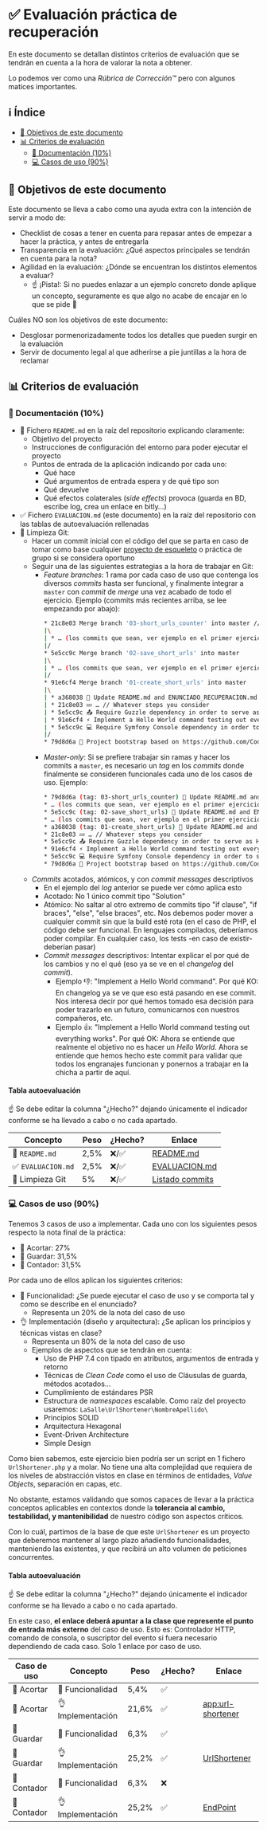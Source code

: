 # ✅ Evaluación práctica de recuperación

En este documento se detallan distintos criterios de evaluación que se tendrán en cuenta a la hora de valorar la nota a obtener.

Lo podemos ver como una _Rúbrica de Corrección™️_ pero con algunos matices importantes.

## ℹ️ Índice

* [🎯 Objetivos de este documento](#-objetivos-de-este-documento)
* [📊 Criterios de evaluación](#-criterios-de-evaluacin)
    * [📝 Documentación (10%)](#-documentacin-10)
    * [💻 Casos de uso (90%)](#-casos-de-uso-90)

## 🎯 Objetivos de este documento

Este documento se lleva a cabo como una ayuda extra con la intención de servir a modo de:

* Checklist de cosas a tener en cuenta para repasar antes de empezar a hacer la práctica, y antes de entregarla
* Transparencia en la evaluación: ¿Qué aspectos principales se tendrán en cuenta para la nota?
* Agilidad en la evaluación: ¿Dónde se encuentran los distintos elementos a evaluar?
    * ☝️ ¡Pista!: Si no puedes enlazar a un ejemplo concreto donde aplique un concepto, seguramente es que algo no acabe de encajar en lo que se pide 😬

Cuáles NO son los objetivos de este documento:

* Desglosar pormenorizadamente todos los detalles que pueden surgir en la evaluación
* Servir de documento legal al que adherirse a pie juntillas a la hora de reclamar

## 📊 Criterios de evaluación

### 📝 Documentación (10%)

* 👀 Fichero `README.md` en la raíz del repositorio explicando claramente:
    * Objetivo del proyecto
    * Instrucciones de configuración del entorno para poder ejecutar el proyecto
    * Puntos de entrada de la aplicación indicando por cada uno:
        * Qué hace
        * Qué argumentos de entrada espera y de qué tipo son
        * Qué devuelve
        * Qué efectos colaterales (_side effects_) provoca (guarda en BD, escribe log, crea un enlace en bitly…)
* ✅ Fichero `EVALUACION.md` (este documento) en la raíz del repositorio con las tablas de autoevaluación rellenadas
* 🔀 Limpieza Git:
    * Hacer un commit inicial con el código del que se parta en caso de tomar como base cualquier [proyecto de esqueleto](https://github.com/CodelyTV?q=skeleton&type=&language=php) o práctica de grupo si se considera oportuno
    * Seguir una de las siguientes estrategias a la hora de trabajar en Git:
        * _Feature branches_: 1 rama por cada caso de uso que contenga los diversos _commits_ hasta ser funcional, y finalmente integrar a `master` con _commit_ de _merge_ una vez acabado de todo el ejercicio. Ejemplo (commits más recientes arriba, se lee empezando por abajo):
            ```bash
            * 21c8e03 Merge branch '03-short_urls_counter' into master // ☝️ único commit de _merge_ en `master` desde la rama `03-bitly_short_url`
            |\
            | * … (los commits que sean, ver ejemplo en el primer ejercicio de abajo 👇)
            |/
            * 5e5cc9c Merge branch '02-save_short_urls' into master
            |\
            | * … (los commits que sean, ver ejemplo en el primer ejercicio de abajo 👇)
            |/
            * 91e6cf4 Merge branch '01-create_short_urls' into master
            |\
            | * a368038 👼 Update README.md and ENUNCIADO_RECUPERACION.md with the use case instructions
            | * 21c8e03 💤 … // Whatever steps you consider
            | * 5e5cc9c 📤 Require Guzzle dependency in order to serve as HTTP client for the bitly API
            | * 91e6cf4 ⚡ Implement a Hello World command testing out everything works
            | * 5e5cc9c 💻 Require Symfony Console dependency in order to serve as CLI
            |/
            * 79d8d6a 🚀 Project bootstrap based on https://github.com/CodelyTV/php-basic-skeleton
            ```
        * _Master-only_: Si se prefiere trabajar sin ramas y hacer los commits a `master`, es necesario un _tag_ en los _commits_ donde finalmente se consideren funcionales cada uno de los casos de uso. Ejemplo:
            ```bash
            * 79d8d6a (tag: 03-short_urls_counter) 👼 Update README.md and ENUNCIADO_RECUPERACION.md with the use case instructions
            * … (los commits que sean, ver ejemplo en el primer ejercicio de abajo 👇)
            * 5e5cc9c (tag: 02-save_short_urls) 👼 Update README.md and ENUNCIADO_RECUPERACION.md with the use case instructions
            * … (los commits que sean, ver ejemplo en el primer ejercicio de abajo 👇)
            * a368038 (tag: 01-create_short_urls) 👼 Update README.md and ENUNCIADO_RECUPERACION.md with the use case instructions
            * 21c8e03 💤 … // Whatever steps you consider
            * 5e5cc9c 📤 Require Guzzle dependency in order to serve as HTTP client for the bitly API
            * 91e6cf4 ⚡ Implement a Hello World command testing out everything works
            * 5e5cc9c 💻 Require Symfony Console dependency in order to serve as CLI
            * 79d8d6a 🚀 Project bootstrap based on https://github.com/CodelyTV/php-basic-skeleton
            ```
    * _Commits_ acotados, atómicos, y con _commit messages_ descriptivos
        * En el ejemplo del _log_ anterior se puede ver cómo aplica esto
        * Acotado: No 1 único commit tipo "Solution"
        * Atómico: No saltar al otro extremo de commits tipo "if clause", "if braces", "else", "else braces", etc. Nos debemos poder mover a cualquier commit sin que la build esté rota (en el caso de PHP, el código debe ser funcional. En lenguajes compilados, deberíamos poder compilar. En cualquier caso, los tests -en caso de existir- deberían pasar)
        * _Commit messages_ descriptivos: Intentar explicar el por qué de los cambios y no el qué (eso ya se ve en el _changelog_ del _commit_).
            * Ejemplo 👎: "Implement a Hello World command". Por qué KO: En changelog ya se ve que eso está pasando en ese commit. Nos interesa decir por qué hemos tomado esa decisión para poder trazarlo en un futuro, comunicarnos con nuestros compañeros, etc.
            * Ejemplo 👍: "Implement a Hello World command testing out everything works". Por qué OK: Ahora se entiende que realmente el objetivo no es hacer un _Hello World_. Ahora se entiende que hemos hecho este commit para validar que todos los engranajes funcionan y ponernos a trabajar en la chicha a partir de aquí.

#### Tabla autoevaluación

☝️ Se debe editar la columna "¿Hecho?" dejando únicamente el indicador conforme se ha llevado a cabo o no cada apartado.

| Concepto           | Peso | ¿Hecho? | Enlace                            |
| ------------------ | ---- | ------- | --------------------------------- |
| 👀 `README.md`     | 2,5% | ❌/✅   | [README.md](README.md)            |
| ✅ `EVALUACION.md` | 2,5% | ❌/✅   | [EVALUACION.md](EVALUACION.md)    |
| 🔀 Limpieza Git    | 5%   | ❌/✅   | [Listado commits](commits/master) |

### 💻 Casos de uso (90%)

Tenemos 3 casos de uso a implementar. Cada uno con los siguientes pesos respecto la nota final de la práctica:

* 🔗 Acortar: 27%
* 🏪 Guardar: 31,5%
* 🎰 Contador: 31,5%

Por cada uno de ellos aplican los siguientes criterios:

* 👀 Funcionalidad: ¿Se puede ejecutar el caso de uso y se comporta tal y como se describe en el enunciado?
    * Representa un 20% de la nota del caso de uso
* 👌 Implementación (diseño y arquitectura): ¿Se aplican los principios y técnicas vistas en clase?
    * Representa un 80% de la nota del caso de uso
    * Ejemplos de aspectos que se tendrán en cuenta:
        * Uso de PHP 7.4 con tipado en atributos, argumentos de entrada y retorno
        * Técnicas de _Clean Code_ como el uso de Cláusulas de guarda, métodos acotados…
        * Cumplimiento de estándares PSR
        * Estructura de _namespaces_ escalable. Como raíz del proyecto usaremos: `LaSalle\UrlShortener\NombreApellido\`
        * Principios SOLID
        * Arquitectura Hexagonal
        * Event-Driven Architecture
        * Simple Design

Como bien sabemos, este ejercicio bien podría ser un script en 1 fichero `UrlShortener.php` y a molar. No tiene una alta complejidad que requiera de los niveles de abstracción vistos en clase en términos de entidades, _Value Objects_, separación en capas, etc.

No obstante, estamos validando que somos capaces de llevar a la práctica conceptos aplicables en contextos donde la **tolerancia al cambio, testabilidad, y mantenibilidad** de nuestro código son aspectos críticos.

Con lo cuál, partimos de la base de que este `UrlShortener` es un proyecto que deberemos mantener al largo plazo añadiendo funcionalidades, manteniendo las existentes, y que recibirá un alto volumen de peticiones concurrentes.

#### Tabla autoevaluación

☝️ Se debe editar la columna "¿Hecho?" dejando únicamente el indicador conforme se ha llevado a cabo o no cada apartado.

En este caso, **el enlace deberá apuntar a la clase que represente el punto de entrada más externo** del caso de uso. Esto es: Controlador HTTP, comando de consola, o suscriptor del evento si fuera necesario dependiendo de cada caso. Solo 1 enlace por caso de uso.

| Caso de uso | Concepto          | Peso  | ¿Hecho? | Enlace |
| ----------- | ----------------- | ----- | ------- | ------ |
| 🔗 Acortar  | 👀 Funcionalidad  | 5,4%  |   ✅    |        |
| 🔗 Acortar  | 👌 Implementación | 21,6% |   ✅    |  [app:url-shortener](src/UrlShortened/Infrastructure/Ui/Cli/ShortenerCommand.php)      |
| 🏪 Guardar  | 👀 Funcionalidad  | 6,3%  |   ✅    |        |
| 🏪 Guardar  | 👌 Implementación | 25,2% |   ✅    |  [UrlShortener](src/UrlShortened/Application/UrlShortener/UrlShortener.php)      |
| 🎰 Contador | 👀 Funcionalidad  | 6,3%  |   ❌    |        |
| 🎰 Contador | 👌 Implementación | 25,2% |   ✅    |  [EndPoint](src/UrlShortened/Infrastructure/Ui/Http/GetShortenUrlsNumberByCampaignController.php)       |

